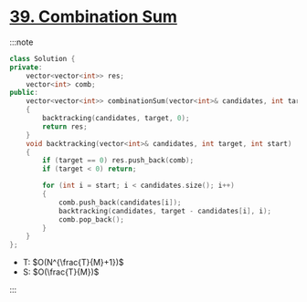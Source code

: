# [39\. Combination Sum](https://leetcode.com/problems/combination-sum/)

:::note

```cpp
class Solution {
private:
    vector<vector<int>> res;
    vector<int> comb;
public:
    vector<vector<int>> combinationSum(vector<int>& candidates, int target)
    {
        backtracking(candidates, target, 0);
        return res;
    }
    void backtracking(vector<int>& candidates, int target, int start)
    {
        if (target == 0) res.push_back(comb);
        if (target < 0) return;

        for (int i = start; i < candidates.size(); i++)
        {
            comb.push_back(candidates[i]);
            backtracking(candidates, target - candidates[i], i);
            comb.pop_back();
        }
    }
};
```

- T: $O(N^{\frac{T}{M}+1})$
- S: $O(\frac{T}{M})$

:::
